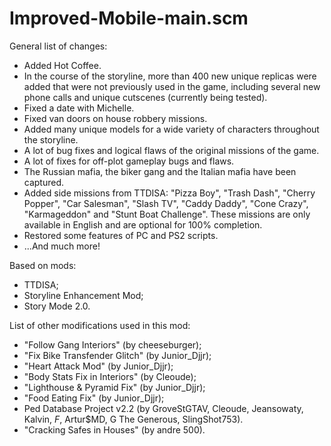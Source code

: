 # Improved-Mobile-main.scm

General list of changes:
- Added Hot Coffee.
- In the course of the storyline, more than 400 new unique replicas were added that were not previously used in the game, including several new phone calls and unique cutscenes (currently being tested).
- Fixed a date with Michelle.
- Fixed van doors on house robbery missions.
- Added many unique models for a wide variety of characters throughout the storyline.
- A lot of bug fixes and logical flaws of the original missions of the game.
- A lot of fixes for off-plot gameplay bugs and flaws.
- The Russian mafia, the biker gang and the Italian mafia have been captured.
- Added side missions from TTDISA: "Pizza Boy", "Trash Dash", "Cherry Popper", "Car Salesman", "Slash TV", "Caddy Daddy", "Cone Crazy", "Karmageddon" and "Stunt Boat Challenge". These missions are only available in English and are optional for 100% completion.
- Restored some features of PC and PS2 scripts.
- ...And much more!

Based on mods:
- TTDISA;
- Storyline Enhancement Mod;
- Story Mode 2.0.

List of other modifications used in this mod:
- "Follow Gang Interiors" (by cheeseburger);
- "Fix Bike Transfender Glitch" (by Junior_Djjr);
- "Heart Attack Mod" (by Junior_Djjr);
- "Body Stats Fix in Interiors" (by Cleoude);
- "Lighthouse & Pyramid Fix" (by Junior_Djjr);
- "Food Eating Fix" (by Junior_Djjr);
- Ped Database Project v2.2 (by GroveStGTAV, Cleoude, Jeansowaty, Kalvin, _F_, Artur$MD, G The Generous, SlingShot753).
- "Cracking Safes in Houses" (by andre 500).
